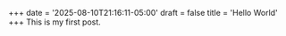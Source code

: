 +++
date = '2025-08-10T21:16:11-05:00'
draft = false
title = 'Hello World'
+++
This is my first post.